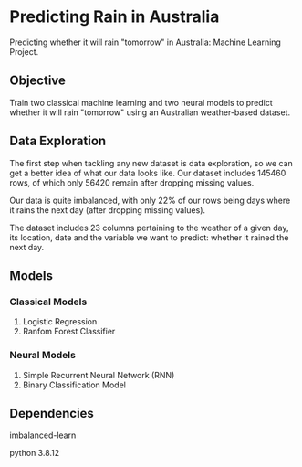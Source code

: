 # Predicting Rain in Australia
Predicting whether it will rain "tomorrow" in Australia: Machine Learning Project.

## Objective
Train two classical machine learning and two neural models to predict whether it will rain "tomorrow" using an Australian weather-based dataset.

## Data Exploration 
The first step when tackling any new dataset is data exploration, so we can get a better idea of what our data looks like. Our dataset includes 145460 rows, of which only 56420 remain after dropping missing values. 

Our data is quite imbalanced, with only 22% of our rows being days where it rains the next day (after dropping missing values).

The dataset includes 23 columns pertaining to the weather of a given day, its location, date and the variable we want to predict: whether it rained the next day. 

## Models
### Classical Models
1. Logistic Regression 
2. Ranfom Forest Classifier

### Neural Models
1. Simple Recurrent Neural Network (RNN)
2. Binary Classification Model

## Dependencies
imbalanced-learn

python 3.8.12
